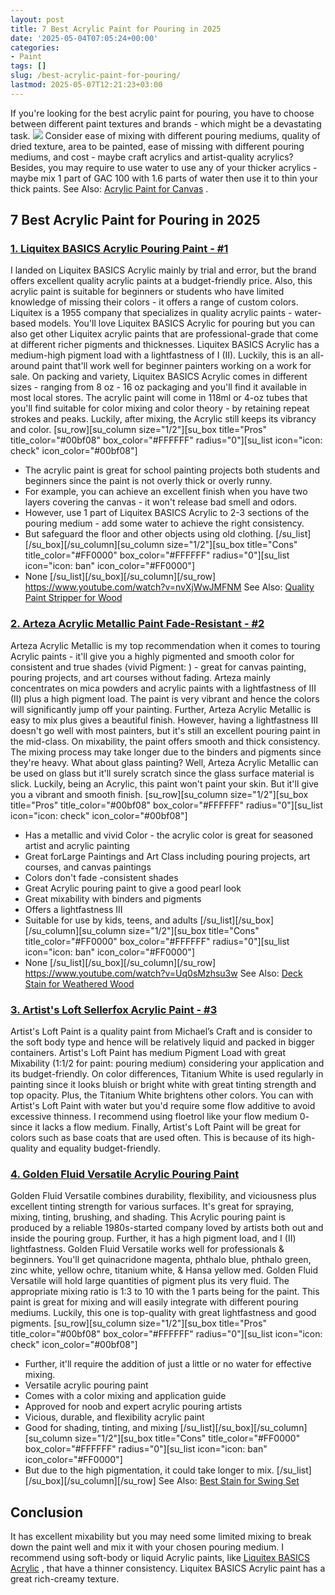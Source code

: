 ```yaml
---
layout: post
title: 7 Best Acrylic Paint for Pouring in 2025
date: '2025-05-04T07:05:24+00:00'
categories:
- Paint
tags: []
slug: /best-acrylic-paint-for-pouring/
lastmod: 2025-05-07T12:21:23+03:00
---
```


If you're looking for the best acrylic paint for pouring, you have to choose between different paint textures and brands - which might be a devastating task.
![](/assets/img/12/Pest-Control.jpg)
Consider ease of mixing with different pouring mediums, quality of dried texture, area to be painted, ease of missing with different pouring mediums, and cost -
maybe craft acrylics and artist-quality acrylics?
Besides,
you may require to use water to use any of your thicker acrylics - maybe mix 1 part of GAC 100 with 1.6 parts of water then use it to thin your thick paints. See Also:
[Acrylic Paint for Canvas](https://pestpolicy.com/best-acrylic-paint-for-canvas/)
.
## 7 Best Acrylic Paint for Pouring in 2025
### [1. Liquitex BASICS Acrylic Pouring Paint - #1](https://www.amazon.com/dp/B004M56VU2/?tag=p-policy-20)
I landed on Liquitex BASICS Acrylic mainly by trial and error, but the brand offers excellent quality acrylic paints at a budget-friendly price.
[](https://www.amazon.com/dp/B004M56VU2/?tag=p-policy-20)
[](https://www.amazon.com/dp/B00B7EU1I4/?tag=p-policy-20)
[](https://www.amazon.com/dp/B0026SSW8G/?tag=p-policy-20)
[](https://www.amazon.com/dp/B0026SSW8G/?tag=p-policy-20)
[](https://www.amazon.com/dp/B000FFYLJQ/?tag=p-policy-20)
[](https://www.amazon.com/dp/B0026SSW8G/?tag=p-policy-20)
[](https://www.amazon.com/dp/B00IKVLXYI/?tag=p-policy-20)
[](https://www.amazon.com/dp/B00C0E0PR2/?tag=p-policy-20)
[](https://www.amazon.com/dp/B00MDVLOBS/?tag=p-policy-20)
[](https://www.amazon.com/dp/B00MV8MWEQ/?tag=p-policy-20)
Also, this acrylic paint is suitable for beginners or students who have limited knowledge of missing their colors - it offers a range of custom colors.
Liquitex is a 1955 company that specializes in quality acrylic paints - water-based models. You'll love Liquitex BASICS Acrylic for pouring but you can also get other Liquitex acrylic paints that are professional-grade that come at different richer pigments and thicknesses.
Liquitex BASICS Acrylic has a medium-high pigment load with a lightfastness of I (II). Luckily, this is an all-around paint that'll work well for beginner painters working on a work for sale.
On packing and variety, Liquitex BASICS Acrylic comes in different sizes - ranging from 8 oz - 16 oz packaging and you'll find it available in most local stores.
The
acrylic paint will come in 118ml or 4-oz tubes that you'll find suitable for color mixing and color theory - by retaining repeat strokes and peaks. Luckily, after mixing, the Acrylic still keeps its vibrancy and color.
[su_row][su_column size="1/2"][su_box title="Pros" title_color="#00bf08" box_color="#FFFFFF" radius="0"][su_list icon="icon: check" icon_color="#00bf08"]
- The acrylic paint is great for school painting projects both students and beginners since the paint is not overly thick or overly runny.
- For example, you can achieve an excellent finish when you have two layers covering the canvas - it won't release bad smell and odors.
- However, use 1 part of Liquitex BASICS Acrylic to 2-3 sections of the pouring medium - add some water to achieve the right consistency.
- But safeguard the floor and other objects using old clothing.
[/su_list][/su_box][/su_column][su_column size="1/2"][su_box title="Cons" title_color="#FF0000" box_color="#FFFFFF" radius="0"][su_list icon="icon: ban" icon_color="#FF0000"]
- None
[/su_list][/su_box][/su_column][/su_row]
https://www.youtube.com/watch?v=nvXjWwJMFNM
See Also:
[Quality Paint Stripper for Wood](https://pestpolicy.com/best-paint-stripper-for-wood/)
### [2. Arteza Acrylic Metallic Paint Fade-Resistant - #2](https://www.amazon.com/dp/B082BFFC3Y/?tag=p-policy-20)
Arteza Acrylic Metallic is my top recommendation when it comes to touring Acrylic paints - it'll give you a highly pigmented and smooth color for consistent and true shades (vivid Pigment: ) - great for canvas painting, pouring projects, and art courses without fading.
[](https://www.amazon.com/Metallic-Marmalade-Pigmented-Fade-Resistant-Non-Toxic/dp/B082BFFC3Y/ref=as_li_ss_il?ie=UTF8&linkCode=li2&tag=p-policy-20&linkId=1a0e0565df83d871866f88deee6579d7&language=en_US)
[](https://www.amazon.com/dp/B004M56VU2/?tag=p-policy-20)
[](https://www.amazon.com/dp/B00B7EU1I4/?tag=p-policy-20)
[](https://www.amazon.com/dp/B0026SSW8G/?tag=p-policy-20)
[](https://www.amazon.com/dp/B0026SSW8G/?tag=p-policy-20)
[](https://www.amazon.com/dp/B000FFYLJQ/?tag=p-policy-20)
[](https://www.amazon.com/dp/B0026SSW8G/?tag=p-policy-20)
[](https://www.amazon.com/dp/B00IKVLXYI/?tag=p-policy-20)
[](https://www.amazon.com/dp/B00C0E0PR2/?tag=p-policy-20)
[](https://www.amazon.com/dp/B00MDVLOBS/?tag=p-policy-20)
[](https://www.amazon.com/dp/B00MV8MWEQ/?tag=p-policy-20)
Arteza mainly concentrates on mica powders and acrylic paints with a lightfastness of III (II) plus a high pigment load. The paint is very vibrant and hence the colors will significantly jump off your painting. Further, Arteza Acrylic Metallic is easy to mix plus gives a beautiful finish.
However, having a lightfastness III doesn't go well with most painters, but it's still an excellent pouring paint in the mid-class. On mixability, the paint offers smooth and thick consistency. The mixing process may take longer due to the binders and pigments since they're heavy.
What about glass painting? Well, Arteza Acrylic Metallic can be used on glass but it'll surely scratch since the glass surface material is slick. Luckily, being an Acrylic, this paint won't paint your skin. But it'll give you a vibrant and smooth finish.
[su_row][su_column size="1/2"][su_box title="Pros" title_color="#00bf08" box_color="#FFFFFF" radius="0"][su_list icon="icon: check" icon_color="#00bf08"]
- Has a metallic and vivid Color - the acrylic color is great for seasoned artist and acrylic painting
- Great forLarge Paintings and Art Class including pouring projects, art courses, and canvas paintings
- Colors don't fade -consistent shades
- Great Acrylic pouring paint to give a good pearl look
- Great mixability with binders and pigments
- Offers a lightfastness III
- Suitable for use by kids, teens, and adults
[/su_list][/su_box][/su_column][su_column size="1/2"][su_box title="Cons" title_color="#FF0000" box_color="#FFFFFF" radius="0"][su_list icon="icon: ban" icon_color="#FF0000"]
- None
[/su_list][/su_box][/su_column][/su_row]
https://www.youtube.com/watch?v=Uq0sMzhsu3w
See Also:
[Deck Stain for Weathered Wood](https://pestpolicy.com/best-deck-stain-for-weathered-wood/)
### [3. Artist's Loft Sellerfox Acrylic Paint - #3](https://www.amazon.com/dp/B079TZ5SJD/?tag=p-policy-20)
Artist's Loft Paint is a quality paint from Michael’s Craft and is consider to the soft body type and hence will be relatively liquid and packed in bigger containers.
[](https://www.amazon.com/dp/B079TZ5SJD/ref=as_li_ss_il?&linkCode=li2&tag=p-policy-20&linkId=1b65295cd3562f34d516ff5229a61447&language=en_US)
[](https://www.amazon.com/Metallic-Marmalade-Pigmented-Fade-Resistant-Non-Toxic/dp/B082BFFC3Y/ref=as_li_ss_il?ie=UTF8&linkCode=li2&tag=p-policy-20&linkId=1a0e0565df83d871866f88deee6579d7&language=en_US)
[](https://www.amazon.com/dp/B004M56VU2/?tag=p-policy-20)
[](https://www.amazon.com/dp/B00B7EU1I4/?tag=p-policy-20)
[](https://www.amazon.com/dp/B0026SSW8G/?tag=p-policy-20)
[](https://www.amazon.com/dp/B0026SSW8G/?tag=p-policy-20)
[](https://www.amazon.com/dp/B000FFYLJQ/?tag=p-policy-20)
[](https://www.amazon.com/dp/B0026SSW8G/?tag=p-policy-20)
[](https://www.amazon.com/dp/B00IKVLXYI/?tag=p-policy-20)
[](https://www.amazon.com/dp/B00C0E0PR2/?tag=p-policy-20)
[](https://www.amazon.com/dp/B00MDVLOBS/?tag=p-policy-20)
[](https://www.amazon.com/dp/B00MV8MWEQ/?tag=p-policy-20)
Artist's Loft Paint has medium Pigment Load with great Mixability (1:1/2 for paint: pouring medium) considering your application and its budget-friendly.
On color differences, Titanium White is used regularly in painting since it looks bluish or bright white with great tinting strength and top opacity. Plus, the Titanium White brightens other colors.
You can with Artist's Loft Paint with water but you'd require some flow additive to avoid excessive thinness. I recommend using floetrol like your flow medium 0- since it lacks a flow medium.
Finally, Artist's Loft Paint will be great for colors such as base coats that are used often. This is because of its high-quality and equality budget-friendly.
### [4. Golden Fluid Versatile Acrylic Pouring Paint](https://www.amazon.com/dp/B0027A3GOI/?tag=p-policy-20)
Golden Fluid Versatile combines durability, flexibility, and viciousness plus excellent tinting strength for various surfaces. It's great for spraying, mixing, tinting, brushing, and shading.
[](https://www.amazon.com/dp/B0027A3GOI/ref=as_li_ss_il?&linkCode=li2&tag=p-policy-20&linkId=6d40cb2c233865595583cc7af71fa864&language=en_US)
[](https://www.amazon.com/Metallic-Marmalade-Pigmented-Fade-Resistant-Non-Toxic/dp/B082BFFC3Y/ref=as_li_ss_il?ie=UTF8&linkCode=li2&tag=p-policy-20&linkId=1a0e0565df83d871866f88deee6579d7&language=en_US)
[](https://www.amazon.com/dp/B004M56VU2/?tag=p-policy-20)
[](https://www.amazon.com/dp/B00B7EU1I4/?tag=p-policy-20)
[](https://www.amazon.com/dp/B0026SSW8G/?tag=p-policy-20)
[](https://www.amazon.com/dp/B0026SSW8G/?tag=p-policy-20)
[](https://www.amazon.com/dp/B000FFYLJQ/?tag=p-policy-20)
[](https://www.amazon.com/dp/B0026SSW8G/?tag=p-policy-20)
[](https://www.amazon.com/dp/B00IKVLXYI/?tag=p-policy-20)
[](https://www.amazon.com/dp/B00C0E0PR2/?tag=p-policy-20)
[](https://www.amazon.com/dp/B00MDVLOBS/?tag=p-policy-20)
[](https://www.amazon.com/dp/B00MV8MWEQ/?tag=p-policy-20)
This Acrylic pouring paint is produced by a reliable 1980s-started company loved by artists both out and inside the pouring group. Further, it has a high pigment load, and I (II) lightfastness.
Golden Fluid Versatile works well for professionals & beginners. You'll get quinacridone magenta, phthalo blue, phthalo green, zinc white, yellow ochre, titanium white, & Hansa yellow med.
Golden Fluid Versatile will hold large quantities of pigment plus its very fluid. The appropriate mixing ratio is 1:3 to 10 with the 1 parts being for the paint.
This paint is great for mixing and will easily integrate with different pouring mediums. Luckily, this one is top-quality with great lightfastness and good pigments.
[su_row][su_column size="1/2"][su_box title="Pros" title_color="#00bf08" box_color="#FFFFFF" radius="0"][su_list icon="icon: check" icon_color="#00bf08"]
- Further, it'll require the addition of just a little or no water for effective mixing.
- Versatile acrylic pouring paint
- Comes with a color mixing and application guide
- Approved for noob and expert acrylic pouring artists
- Vicious, durable, and flexibility acrylic paint
- Good for shading, tinting, and mixing
[/su_list][/su_box][/su_column][su_column size="1/2"][su_box title="Cons" title_color="#FF0000" box_color="#FFFFFF" radius="0"][su_list icon="icon: ban" icon_color="#FF0000"]
- But due to the high pigmentation, it could take longer to mix.
[/su_list][/su_box][/su_column][/su_row]
See Also:
[Best Stain for Swing Set](https://pestpolicy.com/best-stain-for-swing-set/)
## Conclusion
It has excellent mixability but you may need some limited mixing to break down the paint well and mix it with your chosen pouring medium.
I recommend using soft-body or
liquid Acrylic paints, like
[Liquitex BASICS Acrylic](https://www.amazon.com/dp/B004M56VU2/?tag=p-policy-20)
, that have a thinner consistency. Liquitex BASICS Acrylic paint has a great rich-creamy texture.
